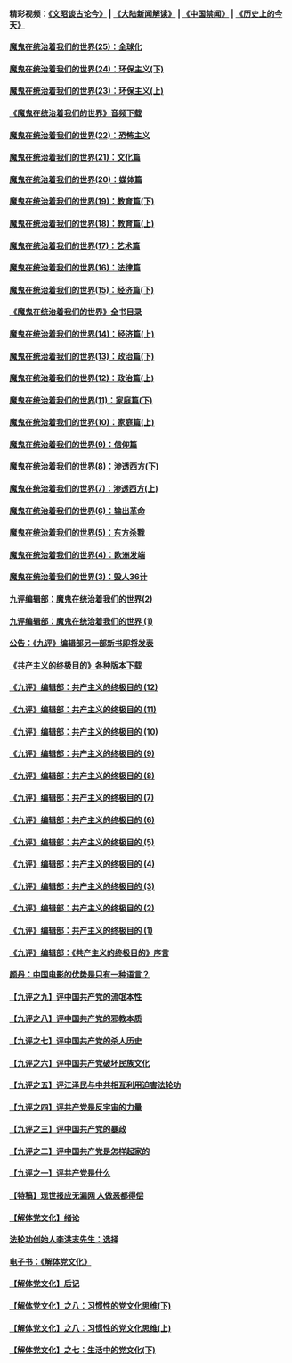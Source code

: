 #### 精彩视频：[《文昭谈古论今》](https://github.com/gfw-breaker/wenzhao/blob/master/README.md?t=12010332) | [《大陆新闻解读》](https://github.com/gfw-breaker/ntdtv-comedy/blob/master/README.md?t=12010332) | [《中国禁闻》](https://github.com/gfw-breaker/ntdtv-news/blob/master/README.md?t=12010332) | [《历史上的今天》](https://github.com/gfw-breaker/today-in-history/blob/master/README.md?t=12010332) 

#### [魔鬼在统治着我们的世界(25)：全球化](../pages/nsc422/n10788205.md?t=12010332) 

#### [魔鬼在统治着我们的世界(24)：环保主义(下)](../pages/nsc422/n10695307.md?t=12010332) 

#### [魔鬼在统治着我们的世界(23)：环保主义(上)](../pages/nsc422/n10688613.md?t=12010332) 

#### [《魔鬼在统治着我们的世界》音频下载](../pages/nsc422/n10635553.md?t=12010332) 

#### [魔鬼在统治着我们的世界(22)：恐怖主义](../pages/nsc422/n10614727.md?t=12010332) 

#### [魔鬼在统治着我们的世界(21)：文化篇](../pages/nsc422/n10597706.md?t=12010332) 

#### [魔鬼在统治着我们的世界(20)：媒体篇](../pages/nsc422/n10586579.md?t=12010332) 

#### [魔鬼在统治着我们的世界(19)：教育篇(下)](../pages/nsc422/n10564808.md?t=12010332) 

#### [魔鬼在统治着我们的世界(18)：教育篇(上)](../pages/nsc422/n10526970.md?t=12010332) 

#### [魔鬼在统治着我们的世界(17)：艺术篇](../pages/nsc422/n10499093.md?t=12010332) 

#### [魔鬼在统治着我们的世界(16)：法律篇](../pages/nsc422/n10485969.md?t=12010332) 

#### [魔鬼在统治着我们的世界(15)：经济篇(下)](../pages/nsc422/n10469975.md?t=12010332) 

#### [《魔鬼在统治着我们的世界》全书目录](../pages/nsc422/n10464261.md?t=12010332) 

#### [魔鬼在统治着我们的世界(14)：经济篇(上)](../pages/nsc422/n10457370.md?t=12010332) 

#### [魔鬼在统治着我们的世界(13)：政治篇(下)](../pages/nsc422/n10448270.md?t=12010332) 

#### [魔鬼在统治着我们的世界(12)：政治篇(上)](../pages/nsc422/n10444576.md?t=12010332) 

#### [魔鬼在统治着我们的世界(11)：家庭篇(下)](../pages/nsc422/n10440961.md?t=12010332) 

#### [魔鬼在统治着我们的世界(10)：家庭篇(上)](../pages/nsc422/n10435448.md?t=12010332) 

#### [魔鬼在统治着我们的世界(9)：信仰篇](../pages/nsc422/n10432159.md?t=12010332) 

#### [魔鬼在统治着我们的世界(8)：渗透西方(下)](../pages/nsc422/n10429603.md?t=12010332) 

#### [魔鬼在统治着我们的世界(7)：渗透西方(上)](../pages/nsc422/n10426013.md?t=12010332) 

#### [魔鬼在统治着我们的世界(6)：输出革命](../pages/nsc422/n10421536.md?t=12010332) 

#### [魔鬼在统治着我们的世界(5)：东方杀戮](../pages/nsc422/n10417707.md?t=12010332) 

#### [魔鬼在统治着我们的世界(4)：欧洲发端](../pages/nsc422/n10414890.md?t=12010332) 

#### [魔鬼在统治着我们的世界(3)：毁人36计](../pages/nsc422/n10411583.md?t=12010332) 

#### [九评编辑部：魔鬼在统治着我们的世界(2)](../pages/nsc422/n10410036.md?t=12010332) 

#### [九评编辑部：魔鬼在统治着我们的世界 (1)](../pages/nsc422/n10406825.md?t=12010332) 

#### [公告：《九评》编辑部另一部新书即将发表](../pages/nsc422/n10405104.md?t=12010332) 

#### [《共产主义的终极目的》各种版本下载](../pages/nsc422/n10022138.md?t=12010332) 

#### [《九评》编辑部：共产主义的终极目的 (12)](../pages/nsc422/n9933272.md?t=12010332) 

#### [《九评》编辑部：共产主义的终极目的 (11)](../pages/nsc422/n9924973.md?t=12010332) 

#### [《九评》编辑部：共产主义的终极目的 (10)](../pages/nsc422/n9920883.md?t=12010332) 

#### [《九评》编辑部：共产主义的终极目的 (9)](../pages/nsc422/n9916363.md?t=12010332) 

#### [《九评》编辑部：共产主义的终极目的 (8)](../pages/nsc422/n9912488.md?t=12010332) 

#### [《九评》编辑部：共产主义的终极目的 (7)](../pages/nsc422/n9901176.md?t=12010332) 

#### [《九评》编辑部：共产主义的终极目的 (6)](../pages/nsc422/n9899359.md?t=12010332) 

#### [《九评》编辑部：共产主义的终极目的 (5)](../pages/nsc422/n9893174.md?t=12010332) 

#### [《九评》编辑部：共产主义的终极目的 (4)](../pages/nsc422/n9891246.md?t=12010332) 

#### [《九评》编辑部：共产主义的终极目的 (3)](../pages/nsc422/n9879879.md?t=12010332) 

#### [《九评》编辑部：共产主义的终极目的 (2)](../pages/nsc422/n9876205.md?t=12010332) 

#### [《九评》编辑部：共产主义的终极目的 (1)](../pages/nsc422/n9865857.md?t=12010332) 

#### [《九评》编辑部：《共产主义的终极目的》序言](../pages/nsc422/n9862666.md?t=12010332) 

#### [颜丹：中国电影的优势是只有一种语言？](../pages/nsc422/n9583062.md?t=12010332) 

#### [【九评之九】评中国共产党的流氓本性](../pages/nsc422/n737542.md?t=12010332) 

#### [【九评之八】评中国共产党的邪教本质](../pages/nsc422/n735942.md?t=12010332) 

#### [【九评之七】评中国共产党的杀人历史](../pages/nsc422/n733806.md?t=12010332) 

#### [【九评之六】评中国共产党破坏民族文化](../pages/nsc422/n731667.md?t=12010332) 

#### [【九评之五】评江泽民与中共相互利用迫害法轮功](../pages/nsc422/n730058.md?t=12010332) 

#### [【九评之四】评共产党是反宇宙的力量](../pages/nsc422/n727814.md?t=12010332) 

#### [【九评之三】评中国共产党的暴政](../pages/nsc422/n725597.md?t=12010332) 

#### [【九评之二】评中国共产党是怎样起家的](../pages/nsc422/n723946.md?t=12010332) 

#### [【九评之一】评共产党是什么](../pages/nsc422/n722529.md?t=12010332) 

#### [【特稿】现世报应无漏网 人做恶都得偿](../pages/nsc422/n4215167.md?t=12010332) 

#### [【解体党文化】绪论](../pages/nsc422/n1449356.md?t=12010332) 

#### [法轮功创始人李洪志先生：选择](../pages/nsc422/n3580738.md?t=12010332) 

#### [电子书：《解体党文化》](../pages/nsc422/n1573484.md?t=12010332) 

#### [【解体党文化】后记](../pages/nsc422/n1531999.md?t=12010332) 

#### [【解体党文化】之八：习惯性的党文化思维(下)](../pages/nsc422/n1526477.md?t=12010332) 

#### [【解体党文化】之八：习惯性的党文化思维(上)](../pages/nsc422/n1520631.md?t=12010332) 

#### [【解体党文化】之七：生活中的党文化(下)](../pages/nsc422/n1513446.md?t=12010332) 

